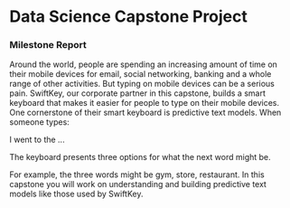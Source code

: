 # Data Science Capstone Project
### Milestone Report

Around the world, people are spending an increasing amount of time on their mobile devices for email, social networking, banking and a whole range of other activities. But typing on mobile devices can be a serious pain. SwiftKey, our corporate partner in this capstone, builds a smart keyboard that makes it easier for people to type on their mobile devices. One cornerstone of their smart keyboard is predictive text models. When someone types:

I went to the ...

The keyboard presents three options for what the next word might be. 


For example, the three words might be gym, store, restaurant. In this capstone you will work on understanding and building predictive text models like those used by SwiftKey.
